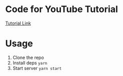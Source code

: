 # Code for YouTube Tutorial

[Tutorial Link](https://www.youtube.com/watch?v=8WN_u_GQCB0)

# Usage

1. Clone the repo
2. Install deps `yarn`
3. Start server `yarn start`
